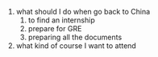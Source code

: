 1. what should I do when go back to China 
   1. to find an internship 
   2. prepare for GRE 
   3. preparing all the documents 
2. what kind of course I want to attend 
